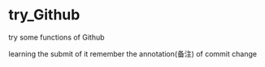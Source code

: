 # try_Github
try some functions of Github

learning the submit of it
remember the annotation(备注) of commit change 
